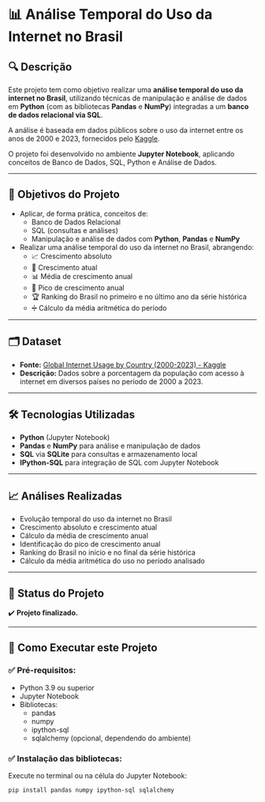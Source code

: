 # 📊 Análise Temporal do Uso da Internet no Brasil

## 🔍 Descrição
Este projeto tem como objetivo realizar uma **análise temporal do uso da internet no Brasil**, utilizando técnicas de manipulação e análise de dados em **Python** (com as bibliotecas **Pandas** e **NumPy**) integradas a um **banco de dados relacional via SQL**. 

A análise é baseada em dados públicos sobre o uso da internet entre os anos de 2000 e 2023, fornecidos pelo [Kaggle](https://www.kaggle.com/datasets/meleknur/global-internet-usage-by-country-2000-2023).

O projeto foi desenvolvido no ambiente **Jupyter Notebook**, aplicando conceitos de Banco de Dados, SQL, Python e Análise de Dados.

---

## 🎯 Objetivos do Projeto
- Aplicar, de forma prática, conceitos de:
  - Banco de Dados Relacional
  - SQL (consultas e análises)
  - Manipulação e análise de dados com **Python**, **Pandas** e **NumPy**
- Realizar uma análise temporal do uso da internet no Brasil, abrangendo:
  - 📈 Crescimento absoluto
  - 🔄 Crescimento atual
  - 📊 Média de crescimento anual
  - 🚀 Pico de crescimento anual
  - 🏆 Ranking do Brasil no primeiro e no último ano da série histórica
  - ➗ Cálculo da média aritmética do período

---

## 🗂️ Dataset
- **Fonte:** [Global Internet Usage by Country (2000-2023) - Kaggle](https://www.kaggle.com/datasets/meleknur/global-internet-usage-by-country-2000-2023)
- **Descrição:** Dados sobre a porcentagem da população com acesso à internet em diversos países no período de 2000 a 2023.

---

## 🛠️ Tecnologias Utilizadas
- **Python** (Jupyter Notebook)
- **Pandas** e **NumPy** para análise e manipulação de dados
- **SQL** via **SQLite** para consultas e armazenamento local
- **IPython-SQL** para integração de SQL com Jupyter Notebook

---

## 📈 Análises Realizadas
- Evolução temporal do uso da internet no Brasil
- Crescimento absoluto e crescimento atual
- Cálculo da média de crescimento anual
- Identificação do pico de crescimento anual
- Ranking do Brasil no início e no final da série histórica
- Cálculo da média aritmética do uso no período analisado

---

## 🚀 Status do Projeto
✔️ **Projeto finalizado.**

---

## 🔧 Como Executar este Projeto

### ✅ Pré-requisitos:
- Python 3.9 ou superior
- Jupyter Notebook
- Bibliotecas:
  - pandas
  - numpy
  - ipython-sql
  - sqlalchemy (opcional, dependendo do ambiente)

### ✅ Instalação das bibliotecas:
Execute no terminal ou na célula do Jupyter Notebook:

```bash
pip install pandas numpy ipython-sql sqlalchemy
